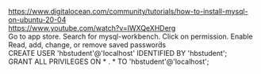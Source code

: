 https://www.digitalocean.com/community/tutorials/how-to-install-mysql-on-ubuntu-20-04 <br/>
https://www.youtube.com/watch?v=IWXQeXHDerg <br/>
Go to app store.
Search for mysql-workbench.
Click on permission.
Enable Read, add, change, or remove saved password̀s
<br/>
CREATE USER 'hbstudent'@'localhost' IDENTIFIED BY 'hbstudent';
<br/>
GRANT ALL PRIVILEGES ON * . * TO 'hbstudent'@'localhost';
